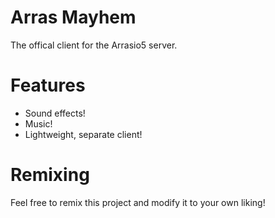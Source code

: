 # Arras Mayhem
The offical client for the Arrasio5 server.

# Features
- Sound effects!
- Music!
- Lightweight, separate client! 

# Remixing
Feel free to remix this project and modify it to your own liking!